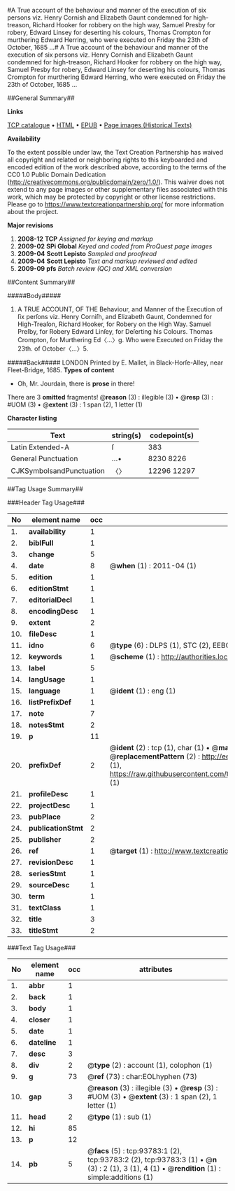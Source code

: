 #A True account of the behaviour and manner of the execution of six persons viz. Henry Cornish and Elizabeth Gaunt condemned for high-treason, Richard Hooker for robbery on the high way, Samuel Presby for robery, Edward Linsey for deserting his colours, Thomas Crompton for murthering Edward Herring, who were executed on Friday the 23th of October, 1685 ...#
A True account of the behaviour and manner of the execution of six persons viz. Henry Cornish and Elizabeth Gaunt condemned for high-treason, Richard Hooker for robbery on the high way, Samuel Presby for robery, Edward Linsey for deserting his colours, Thomas Crompton for murthering Edward Herring, who were executed on Friday the 23th of October, 1685 ...

##General Summary##

**Links**

[TCP catalogue](http://www.ota.ox.ac.uk/tcp/)  • 
[HTML](http://tei.it.ox.ac.uk/tcp/Texts-HTML/free/A63/A63298.html)  • 
[EPUB](http://tei.it.ox.ac.uk/tcp/Texts-EPUB/free/A63/A63298.epub) • 
[Page images (Historical Texts)](https://historicaltexts.jisc.ac.uk/eebo-12777454e)

**Availability**

To the extent possible under law, the Text Creation Partnership has waived all copyright and related or neighboring rights to this keyboarded and encoded edition of the work described above, according to the terms of the CC0 1.0 Public Domain Dedication (http://creativecommons.org/publicdomain/zero/1.0/). This waiver does not extend to any page images or other supplementary files associated with this work, which may be protected by copyright or other license restrictions. Please go to https://www.textcreationpartnership.org/ for more information about the project.

**Major revisions**

1. __2008-12__ __TCP__ *Assigned for keying and markup*
1. __2009-02__ __SPi Global__ *Keyed and coded from ProQuest page images*
1. __2009-04__ __Scott Lepisto__ *Sampled and proofread*
1. __2009-04__ __Scott Lepisto__ *Text and markup reviewed and edited*
1. __2009-09__ __pfs__ *Batch review (QC) and XML conversion*

##Content Summary##

#####Body#####

1. A TRUE ACCOUNT, OF THE Behaviour, and Manner of the Execution of ſix perſons viz. Henry Corniſh, and Elizabeth Gaunt, Condemned for High-Treaſon, Richard Hooker, for Robery on the High Way. Samuel Preſby, for Robery Edward Linſey, for Deſerting his Colours. Thomas Crompton, for Murthering Ed〈…〉g. Who were Executed on Friday the 23th. of October〈…〉5.

#####Back#####
LONDON Printed by E. Mallet, in Black-Horſe-Alley, near Fleet-Bridge, 1685.
**Types of content**

  * Oh, Mr. Jourdain, there is **prose** in there!

There are 3 **omitted** fragments! 
 @__reason__ (3) : illegible (3)  •  @__resp__ (3) : #UOM (3)  •  @__extent__ (3) : 1 span (2), 1 letter (1)

**Character listing**


|Text|string(s)|codepoint(s)|
|---|---|---|
|Latin Extended-A|ſ|383|
|General Punctuation|…•|8230 8226|
|CJKSymbolsandPunctuation|〈〉|12296 12297|

##Tag Usage Summary##

###Header Tag Usage###

|No|element name|occ|attributes|
|---|---|---|---|
|1.|__availability__|1||
|2.|__biblFull__|1||
|3.|__change__|5||
|4.|__date__|8| @__when__ (1) : 2011-04 (1)|
|5.|__edition__|1||
|6.|__editionStmt__|1||
|7.|__editorialDecl__|1||
|8.|__encodingDesc__|1||
|9.|__extent__|2||
|10.|__fileDesc__|1||
|11.|__idno__|6| @__type__ (6) : DLPS (1), STC (2), EEBO-CITATION (1), OCLC (1), VID (1)|
|12.|__keywords__|1| @__scheme__ (1) : http://authorities.loc.gov/ (1)|
|13.|__label__|5||
|14.|__langUsage__|1||
|15.|__language__|1| @__ident__ (1) : eng (1)|
|16.|__listPrefixDef__|1||
|17.|__note__|7||
|18.|__notesStmt__|2||
|19.|__p__|11||
|20.|__prefixDef__|2| @__ident__ (2) : tcp (1), char (1)  •  @__matchPattern__ (2) : ([0-9\-]+):([0-9IVX]+) (1), (.+) (1)  •  @__replacementPattern__ (2) : http://eebo.chadwyck.com/downloadtiff?vid=$1&page=$2 (1), https://raw.githubusercontent.com/textcreationpartnership/Texts/master/tcpchars.xml#$1 (1)|
|21.|__profileDesc__|1||
|22.|__projectDesc__|1||
|23.|__pubPlace__|2||
|24.|__publicationStmt__|2||
|25.|__publisher__|2||
|26.|__ref__|1| @__target__ (1) : http://www.textcreationpartnership.org/docs/. (1)|
|27.|__revisionDesc__|1||
|28.|__seriesStmt__|1||
|29.|__sourceDesc__|1||
|30.|__term__|1||
|31.|__textClass__|1||
|32.|__title__|3||
|33.|__titleStmt__|2||


###Text Tag Usage###

|No|element name|occ|attributes|
|---|---|---|---|
|1.|__abbr__|1||
|2.|__back__|1||
|3.|__body__|1||
|4.|__closer__|1||
|5.|__date__|1||
|6.|__dateline__|1||
|7.|__desc__|3||
|8.|__div__|2| @__type__ (2) : account (1), colophon (1)|
|9.|__g__|73| @__ref__ (73) : char:EOLhyphen (73)|
|10.|__gap__|3| @__reason__ (3) : illegible (3)  •  @__resp__ (3) : #UOM (3)  •  @__extent__ (3) : 1 span (2), 1 letter (1)|
|11.|__head__|2| @__type__ (1) : sub (1)|
|12.|__hi__|85||
|13.|__p__|12||
|14.|__pb__|5| @__facs__ (5) : tcp:93783:1 (2), tcp:93783:2 (2), tcp:93783:3 (1)  •  @__n__ (3) : 2 (1), 3 (1), 4 (1)  •  @__rendition__ (1) : simple:additions (1)|
